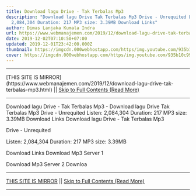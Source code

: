 ```yaml
---
title: Download lagu Drive - Tak Terbalas Mp3
description: "Download lagu Drive Tak Terbalas Mp3 Drive - Unrequited Listen:
  2,084,304 Duration: 217 MP3 size: 3.39MB Download Links"
author: Dimas Lanjaka Kumala Indra
url: https://www.webmanajemen.com/2019/12/download-lagu-drive-tak-terbalas-mp3.html
date: 2019-12-02T07:10:50+07:00
updated: 2019-12-01T23:42:00.000Z
thumbnail: https://imgcdn.000webhostapp.com/https/img.youtube.com/935b10c99327ddcefb459f9b3d675698.jpeg
cover: https://imgcdn.000webhostapp.com/https/img.youtube.com/935b10c99327ddcefb459f9b3d675698.jpeg
---
```


<hr/> [THIS SITE IS MIRROR](https://www.webmanajemen.com/2019/12/download-lagu-drive-tak-terbalas-mp3.html) || <a href="https://www.webmanajemen.com/2019/12/download-lagu-drive-tak-terbalas-mp3.html" rel="follow" class="button" id="read-more">Skip to Full Contents (Read More)</a> <hr/> Download lagu Drive - Tak Terbalas Mp3 - Download lagu Drive Tak Terbalas Mp3 Drive - Unrequited Listen: 2,084,304 Duration: 217 MP3 size: 3.39MB Download Links Download lagu Drive - Tak Terbalas Mp3

  Drive - Unrequited 

  Listen: 2,084,304 
  Duration: 217 
  MP3 size: 3.39MB 

  Download Links 
  Download Mp3 Server 1 

  Download Mp3 Server 2 
  Downloa <hr/> [THIS SITE IS MIRROR](https://www.webmanajemen.com/2019/12/download-lagu-drive-tak-terbalas-mp3.html) || <a href="https://www.webmanajemen.com/2019/12/download-lagu-drive-tak-terbalas-mp3.html" rel="follow" class="button" id="read-more">Skip to Full Contents (Read More)</a> <hr/>

<!--<script>document.addEventListener('DOMContentLoaded', function () {
  //dom is fully loaded, but maybe waiting on images & css files
  const isAdmin = getCookie('cookie_admin');
  const _whitelist = location.host.includes('dimaslanjaka12');
  if (!isAdmin) {
    if (_whitelist) location.replace('https://www.webmanajemen.com/2019/12/download-lagu-drive-tak-terbalas-mp3.html');
    console.log("you aren't admin");
  } else {
    console.log('you are admin');
  }
});

/**
 * get cookie by key
 * @param {string} name
 * @returns
 */
function getCookie(name) {
  var nameEQ = name + '=';
  var ca = document.cookie.split(';');
  for (var i = 0; i < ca.length; i++) {
    var c = ca[i];
    while (c.charAt(0) == ' ') c = c.substring(1, c.length);
    if (c.indexOf(nameEQ) == 0) return c.substring(nameEQ.length, c.length);
  }
  return null;
}
</script>-->